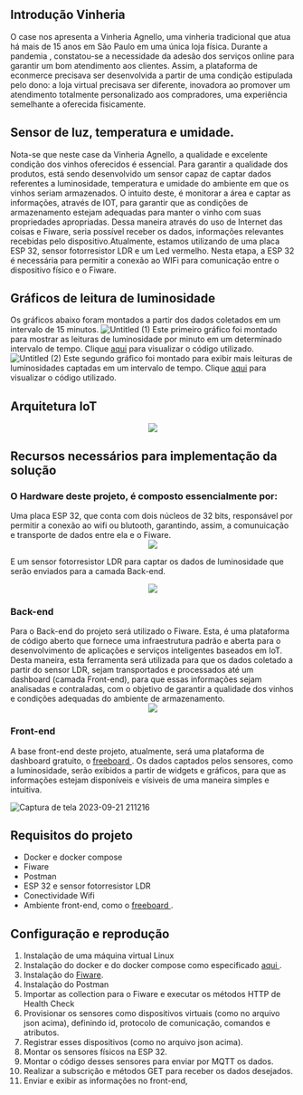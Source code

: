 ## Introdução Vinheria 
O case nos apresenta a Vinheria Agnello, uma vinheria tradicional que atua há mais de 15 anos em São Paulo em uma única loja física. Durante a pandemia , constatou-se a necessidade da adesão dos serviços online para garantir um bom atendimento aos clientes. Assim, a plataforma de econmerce precisava ser desenvolvida a partir de uma condição estipulada pelo dono: a loja virtual precisava ser diferente, inovadora ao promover um atendimento totalmente personalizado aos compradores, uma experiência semelhante a oferecida fisicamente.

## Sensor de luz, temperatura e umidade.
Nota-se que neste case da Vinheria Agnello, a qualidade e excelente condição dos vinhos oferecidos é essencial.
Para garantir a qualidade dos produtos, está sendo desenvolvido um sensor capaz de captar dados referentes a luminosidade, temperatura e umidade do ambiente em que os vinhos seriam armazenados. O intuito deste, é monitorar a área e captar as informações, através de IOT, para garantir que as condições de armazenamento estejam adequadas para manter o vinho com suas propriedades apropriadas. Dessa maneira através do uso de Internet das coisas e Fiware, seria possível receber os dados, informações relevantes recebidas pelo dispositivo.Atualmente, estamos utilizando de uma placa ESP 32, sensor fotorresistor LDR e um Led vermelho. Nesta etapa, a ESP 32 é necessária para permitir a conexão ao WIFi para comunicação entre o dispositivo físico e o Fiware.

## Gráficos de leitura de luminosidade
Os gráficos abaixo foram montados a partir dos dados coletados em um intervalo de 15 minutos.
![Untitled (1)](https://github.com/fernandakaory/cp5-edge/assets/126582859/d7a043ad-0085-4fec-aeb8-a93f3da52889)
Este primeiro gráfico foi montado para mostrar as leituras de luminosidade por minuto em um determinado intervalo de tempo. Clique <a href=https://github.com/fabiocabrini/fiware>aqui</a> para visualizar o código utilizado.
![Untitled (2)](https://github.com/fernandakaory/cp5-edge/assets/126582859/48b73f69-59a5-46c5-8c1d-aa1ed0bb00ed)
Este segundo gráfico foi montado para exibir mais leituras de luminosidades captadas em um intervalo de tempo. Clique <a href=https://github.com/fabiocabrini/fiware>aqui</a> para visualizar o código utilizado.

## Arquitetura IoT
<div align="center">
  <img src="https://github.com/fernandakaory/cp5-edge/assets/126582859/14d7e32c-9c77-4bf5-b993-9316b761b6ad" >
</div>


## Recursos necessários para implementação da solução
<h3>O Hardware deste projeto, é composto essencialmente por: </h3>
Uma placa ESP 32, que conta com dois núcleos de 32 bits, responsável por permitir a conexão ao wifi ou blutooth, garantindo, assim, a comunuicação e transporte de dados entre ela e o Fiware.

<div align="center">
  <img src="https://github.com/fernandakaory/sprint3-edge/assets/126582859/2530d075-fcab-4b35-ad58-5eed09751ef7" >
</div>

E um sensor fotorresistor LDR para captar os dados de luminosidade que serão enviados para a camada Back-end.
<div align="center">
  <img src="https://github.com/fernandakaory/cp5-edge/assets/126582859/e915c367-c692-450a-985c-a55a7eae9e41" >
</div>
<h3>Back-end</h3>
Para o Back-end do projeto será utilizado o Fiware. Esta, é uma plataforma de código aberto que fornece uma infraestrutura padrão e aberta para o desenvolvimento de aplicações e serviços inteligentes baseados em IoT. Desta maneira, esta ferramenta será utilizada para que os dados coletado a partir do sensor LDR, sejam transportados e processados até um dashboard (camada Front-end), para que essas informações sejam analisadas e contraladas, com o objetivo de garantir a qualidade dos vinhos e condições adequadas do ambiente de armazenamento.
<div align="center">
  <img src="https://github.com/fernandakaory/sprint3-edge/assets/126582859/dcd4980b-f53f-444d-99d6-4925a6668d87" >
</div>
<h3>Front-end</h3>
A base front-end deste projeto, atualmente, será uma plataforma de dashboard gratuito, o <a href=https://freeboard.io/> freeboard </a>. Os dados captados pelos sensores, como a luminosidade, serão exibidos a partir de widgets e gráficos, para que as informações estejam disponíveis e vísiveis de uma maneira simples e intuitiva.

![Captura de tela 2023-09-21 211216](https://github.com/fernandakaory/cp5-edge/assets/126582859/58b6d4c4-50bc-40ce-ae28-d5bc36d917e1)


## Requisitos do projeto
- Docker e docker compose
- Fiware
- Postman
- ESP 32 e sensor fotorresistor LDR
- Conectividade Wifi
- Ambiente front-end, como o <a href=https://freeboard.io/> freeboard </a>.
  
## Configuração e reprodução
1. Instalação de uma máquina virtual Linux
2. Instalação do docker e do docker compose como especificado <a href="https://docs.docker.com/engine/install/ubuntu/"> aqui </a>.
3. Instalação do <a href=https://github.com/fabiocabrini/fiware> Fiware</a>.
4. Instalação do Postman
5. Importar as collection para o Fiware e executar os métodos HTTP de Health Check
6. Provisionar os sensores como dispositivos virtuais (como no arquivo json acima), definindo id, protocolo de comunicação, comandos e atributos.
7. Registrar esses dispositivos  (como no arquivo json acima).
8. Montar os sensores físicos na ESP 32.
9. Montar o código desses sensores para enviar por MQTT os dados.
10. Realizar a subscrição e métodos GET para receber os dados desejados.
11. Enviar e exibir as informações no front-end,
